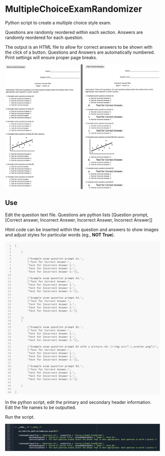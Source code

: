MultipleChoiceExamRandomizer
==============

Python script to create a multiple choice style exam. 

Questions are randomly reordered within each section. Answers are randomly reordered for each question. 

The output is an HTML file to allow for correct answers to be shown with the click of a button. Questions and Answers are automatically numbered. Print settings will ensure proper page breaks.

<p align="center"><img src="/screencaps/outputscreenshot.png?raw=true" width="900" alt="screencap output"></p>


Use
------------

Edit the question text file. Questions are python lists
[Question prompt, [Correct answer, Incorrect Answer, Incorrect Answer, Incorrect Answer]]

Html code can be inserted within the question and answers to show images and adjust styles for particular words (eg., <strong>NOT True</strong>).

<p align="center"><img src="/screencaps/questionscreenshot.png?raw=true" width="900" alt="screencap questions"></p>


In the python script, edit the primary and secondary header information. Edit the file names to be outputted.

Run the script. 

<p align="center"><img src="/screencaps/syntaxscreenshot.png?raw=true" width="900" alt="screencap syntax"></p>

